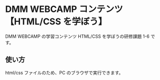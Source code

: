 # DMM WEBCAMP コンテンツ 【HTML/CSS を学ぼう】
DMM WEBCAMP の学習コンテンツ HTML/CSS を学ぼうの研修課題 1-6 です。
## 使い方
html/css ファイルのため、PC のブラウザで実行できます。